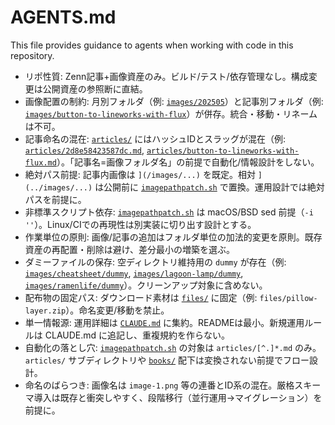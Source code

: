 # AGENTS.md

This file provides guidance to agents when working with code in this repository.

- リポ性質: Zenn記事+画像資産のみ。ビルド/テスト/依存管理なし。構成変更は公開資産の参照断に直結。
- 画像配置の制約: 月別フォルダ（例: [`images/202505`](images/202505)）と記事別フォルダ（例: [`images/button-to-lineworks-with-flux`](images/button-to-lineworks-with-flux)）が併存。統合・移動・リネームは不可。
- 記事命名の混在: [`articles/`](articles) にはハッシュIDとスラッグが混在（例: [`articles/2d8e58423587dc.md`](articles/2d8e58423587dc.md), [`articles/button-to-lineworks-with-flux.md`](articles/button-to-lineworks-with-flux.md)）。「記事名=画像フォルダ名」の前提で自動化/情報設計をしない。
- 絶対パス前提: 記事内画像は `](/images/...)` を既定。相対 `](../images/...)` は公開前に [`imagepathpatch.sh`](imagepathpatch.sh) で置換。運用設計では絶対パスを前提に。
- 非標準スクリプト依存: [`imagepathpatch.sh`](imagepathpatch.sh) は macOS/BSD sed 前提（`-i ''`）。Linux/CIでの再現性は別実装に切り出す設計とする。
- 作業単位の原則: 画像/記事の追加はフォルダ単位の加法的変更を原則。既存資産の再配置・削除は避け、差分最小の増築を選ぶ。
- ダミーファイルの保存: 空ディレクトリ維持用の `dummy` が存在（例: [`images/cheatsheet/dummy`](images/cheatsheet/dummy), [`images/lagoon-lamp/dummy`](images/lagoon-lamp/dummy), [`images/ramenlife/dummy`](images/ramenlife/dummy)）。クリーンアップ対象に含めない。
- 配布物の固定パス: ダウンロード素材は [`files/`](files) に固定（例: `files/pillow-layer.zip`）。命名変更/移動を禁止。
- 単一情報源: 運用詳細は [`CLAUDE.md`](CLAUDE.md) に集約。READMEは最小。新規運用ルールは CLAUDE.md に追記し、重複規約を作らない。
- 自動化の落とし穴: [`imagepathpatch.sh`](imagepathpatch.sh) の対象は `articles/[^.]*.md` のみ。`articles/` サブディレクトリや [`books/`](books) 配下は変換されない前提でフロー設計。
- 命名のばらつき: 画像名は `image-1.png` 等の連番とID系の混在。厳格スキーマ導入は既存と衝突しやすく、段階移行（並行運用→マイグレーション）を前提に。